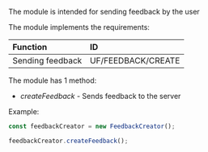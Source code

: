 The module is intended for sending feedback by the user

The module implements the requirements:

| Function         | ID                 |
| :--------------- | :----------------- |
| Sending feedback | UF/FEEDBACK/CREATE |

The module has 1 method:

- _createFeedback_ - Sends feedback to the server

Example:

```js
const feedbackCreator = new FeedbackCreator();

feedbackCreator.createFeedback();
```
